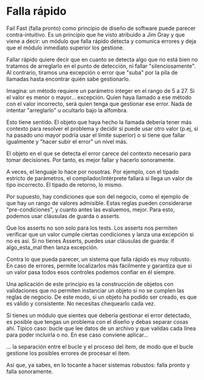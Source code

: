 # Falla rápido

Fail Fast (falla pronto) como principio de diseño de software puede parecer contra-intuitivo. Es un principio que he visto atribuido a Jim Gray y que viene a decir: un módulo que falla rápido detecta y comunica errores y deja que el módulo inmediato superior los gestione.

Fallar rápido quiere decir que en cuanto se detecta algo que no está bien no tratamos de arreglarlo en el punto de detección, ni fallar "silenciosamente". Al contrario, tiramos una excepción o error que "suba" por la pila de llamadas hasta encontrar quién sabe gestionarlo.

Imagina: un método requiere un parámetro integer en el rango de 5 a 27. Si el valor es menor o mayor... excepción.  Quien haya llamado a ese método con el valor incorrecto, será quien tenga que gestionar ese error. Nada de intentar "arreglarlo" u ocultarlo bajo la alfombra.

Esto tiene sentido. El objeto que haya hecho la llamada debería tener más contexto para resolver el problema y decidir si puede usar otro valor (p.ej, si ha pasado uno mayor podría usar el límite superior) o si tiene que fallar igualmente y "hacer subir el error" un nivel más.

El objeto en el que se detecta el error carece del contexto necesario para tomar decisiones. Por tanto, es mejor fallar y hacerlo sonoramente.

A veces, el lenguaje lo hace por nosotras. Por ejemplo, con el tipado estricto de parámetros, el compilador/intérprete fallará si llega un valor de tipo incorrecto. El tipado de retorno, lo mismo.

Por supuesto, hay condiciones que son del negocio, como el ejemplo de que hay un rango de valores admisible. Estas reglas pueden considerarse "pre-condiciones", y cuanto antes las evaluemos, mejor. Para esto, podemos usar cláusulas de guarda o asserts.

Que los asserts no son solo para los tests. Los asserts nos permiten verificar que un valor cumple ciertas condiciones y lanza una excepción si no es así. Si no tienes Asserts, puedes usar cláusulas de guarda: if algo_esta_mal then lanza excepción.

Contra lo que pueda parecer, un sistema que falla rápido es muy robusto. En caso de errores, permite localizarlos más fácilmente y garantiza que si un valor pasa todos esos controles podemos confiar en él siempre.

Una aplicación de este principio es la construcción de objetos con validaciones que no permiten instanciar un objeto si no se cumplen las reglas de negocio. De este modo, si un objeto ha podido ser creado, es que es válido y consistente. No necesitas chequearlo cada vez.

Si tienes un módulo que sientes que debería gestionar el error detectado, es posible que tengas un problema con el diseño y debas separar cosas ahí. Típico caso: bucle que lee datos de un archivo y que validas cada línea para poder incluirla o no. En ese caso conviene aplicar...

... la separación entre el bucle y el proceso del ítem, de modo que el bucle gestione los posibles errores de procesar el ítem.

Así que, ya sabes, en lo tocante a hacer sistemas robustos: falla pronto y falla sonoramente.